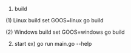 1. build

(1) Linux build
set GOOS=linux
go build

(2) Windows build
set GOOS=windows
go build

2. start
   ex) go run main.go --help
